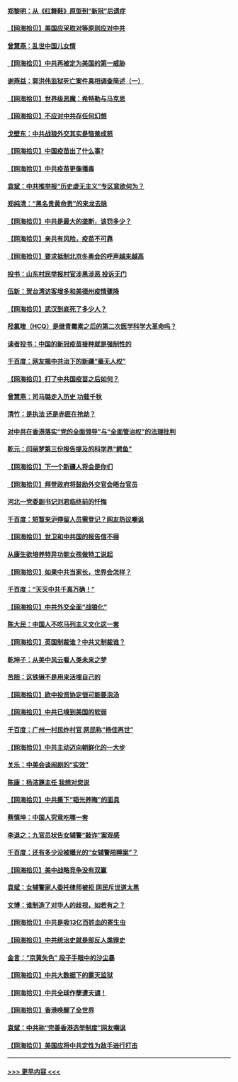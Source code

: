 #### [郑黎明：从《红舞鞋》原型到“新冠”后遗症](../pages/nsc993/n12890469.md?t=04201002) 
#### [【网海拾贝】美国应采取对等原则应对中共](../pages/nsc993/n12889176.md?t=04201002) 
#### [曾慧燕：乱世中国儿女情](../pages/nsc993/n12887931.md?t=04201002) 
#### [【网海拾贝】中共再被定为美国的第一威胁](../pages/nsc993/n12887580.md?t=04201002) 
#### [谢燕益：郭洪伟监狱死亡案件真相调查简述（一）](../pages/nsc993/n12885648.md?t=04201002) 
#### [【网海拾贝】世界级恶魔：希特勒与马克思](../pages/nsc993/n12884062.md?t=04201002) 
#### [【网海拾贝】不应对中共存任何幻想](../pages/nsc993/n12881460.md?t=04201002) 
#### [戈壁东：中共战狼外交其实是恼羞成怒](../pages/nsc993/n12880392.md?t=04201002) 
#### [【网海拾贝】中国疫苗出了什么事?](../pages/nsc993/n12879124.md?t=04201002) 
#### [【网海拾贝】中共疫苗更像播毒](../pages/nsc993/n12876631.md?t=04201002) 
#### [袁斌：中共推举报“历史虚无主义”专区意欲何为？](../pages/nsc993/n12876530.md?t=04201002) 
#### [郑纯清：“黑名贵黄命贵”的来龙去脉](../pages/nsc993/n12875589.md?t=04201002) 
#### [【网海拾贝】中共是最大的垄断，该罚多少？](../pages/nsc993/n12874006.md?t=04201002) 
#### [【网海拾贝】亲共有风险，疫苗不可靠](../pages/nsc993/n12872224.md?t=04201002) 
#### [【网海拾贝】要求抵制北京冬奥会的呼声越来越高](../pages/nsc993/n12868962.md?t=04201002) 
#### [投书：山东村民举报村官涉黑涉恶 投诉无门](../pages/nsc993/n12869726.md?t=04201002) 
#### [伍新：贺台湾访客增多和美德州疫情骤降](../pages/nsc993/n12865651.md?t=04201002) 
#### [【网海拾贝】武汉到底死了多少人？](../pages/nsc993/n12863707.md?t=04201002) 
#### [羟氯喹（HCQ）是继青霉素之后的第二次医学科学大革命吗？](../pages/nsc993/n12638564.md?t=04201002) 
#### [读者投书：中国的新冠疫苗接种就是强制性的](../pages/nsc993/n12859932.md?t=04201002) 
#### [千百度：网友揭中共治下的新疆“毫无人权”](../pages/nsc993/n12858385.md?t=04201002) 
#### [【网海拾贝】打了中共国疫苗之后如何？](../pages/nsc993/n12857866.md?t=04201002) 
#### [曾慧燕：司马璐走入历史 功载千秋](../pages/nsc993/n12856996.md?t=04201002) 
#### [清竹：是执法 还是赤匪在抢劫？](../pages/nsc993/n12856952.md?t=04201002) 
#### [对中共在香港落实“党的全面领导”与“全面管治权”的法理批判](../pages/nsc993/n12856929.md?t=04201002) 
#### [乾元：闫丽梦第三份报告提及的科学界“鳄鱼”](../pages/nsc993/n12855985.md?t=04201002) 
#### [【网海拾贝】下一个新疆人将会是你们](../pages/nsc993/n12855864.md?t=04201002) 
#### [【网海拾贝】拜登政府将鼓励外交官会晤台官员](../pages/nsc993/n12853615.md?t=04201002) 
#### [河北一党委副书记刘君临终前的忏悔](../pages/nsc993/n12849420.md?t=04201002) 
#### [千百度：短暂来沪停留人员需登记？网友热议嘲讽](../pages/nsc993/n12853497.md?t=04201002) 
#### [【网海拾贝】世卫和中共国的报告信不得](../pages/nsc993/n12850902.md?t=04201002) 
#### [从康生欲培养特异功能女孩做特工说起](../pages/nsc993/n12849289.md?t=04201002) 
#### [【网海拾贝】如果中共当家长，世界会怎样？](../pages/nsc993/n12848436.md?t=04201002) 
#### [千百度：“天灭中共千真万确！”](../pages/nsc993/n12845659.md?t=04201002) 
#### [【网海拾贝】中共外交全面“战狼化”](../pages/nsc993/n12845607.md?t=04201002) 
#### [陈大民：中国人不吃马列主义文化这一套](../pages/nsc993/n12842496.md?t=04201002) 
#### [【网海拾贝】英国制裁谁？中共又制裁谁？](../pages/nsc993/n12840909.md?t=04201002) 
#### [乾坤子：从美中风云看人类未来之梦](../pages/nsc993/n12840590.md?t=04201002) 
#### [苦胆：这铁锹不是用来活埋自己的](../pages/nsc993/n12839512.md?t=04201002) 
#### [【网海拾贝】欧中投资协定很可能要泡汤](../pages/nsc993/n12835122.md?t=04201002) 
#### [【网海拾贝】中共已嗅到美国的软弱](../pages/nsc993/n12832411.md?t=04201002) 
#### [千百度：广州一村民炸村官 网民称“杨佳再世”](../pages/nsc993/n12832380.md?t=04201002) 
#### [【网海拾贝】中共主动迈向朝鲜化的一大步](../pages/nsc993/n12829887.md?t=04201002) 
#### [关乐：中美会谈闹剧的“实效”](../pages/nsc993/n12826698.md?t=04201002) 
#### [陈康：杨洁篪主任  我想对您说](../pages/nsc993/n12826609.md?t=04201002) 
#### [【网海拾贝】中共撕下“韬光养晦”的面具](../pages/nsc993/n12826459.md?t=04201002) 
#### [蔡慎坤：中国人究竟吃哪一套](../pages/nsc993/n12826010.md?t=04201002) 
#### [李退之：九官员状告女辅警“敲诈”案观感](../pages/nsc993/n12823984.md?t=04201002) 
#### [千百度：还有多少没被曝光的“女辅警陪睡案”？](../pages/nsc993/n12822136.md?t=04201002) 
#### [【网海拾贝】美中战略竞争没有双赢](../pages/nsc993/n12822105.md?t=04201002) 
#### [袁斌：女辅警家人委托律师被拒 网民斥世道太黑](../pages/nsc993/n12822004.md?t=04201002) 
#### [文博：谁制造了对华人的歧视，如若有之？](../pages/nsc993/n12821635.md?t=04201002) 
#### [【网海拾贝】中共是吸13亿百姓血的寄生虫](../pages/nsc993/n12819191.md?t=04201002) 
#### [【网海拾贝】中共统治史就是部反人类罪史](../pages/nsc993/n12816738.md?t=04201002) 
#### [金言：“京黄失色” 段子手眼中的沙尘暴](../pages/nsc993/n12815700.md?t=04201002) 
#### [【网海拾贝】中共大数据下的露天监狱](../pages/nsc993/n12811075.md?t=04201002) 
#### [【网海拾贝】中共全球作孽遭天谴！](../pages/nsc993/n12810258.md?t=04201002) 
#### [【网海拾贝】香港唤醒了全世界](../pages/nsc993/n12809100.md?t=04201002) 
#### [袁斌：中共称“完善香港选举制度”网友嘲讽](../pages/nsc993/n12808994.md?t=04201002) 
#### [【网海拾贝】美国应将中共定性为敌手进行打击](../pages/nsc993/n12806870.md?t=04201002) 

----
#### [ >>> 更早内容 <<< ](../indexes/nsc993-earlier.md)
